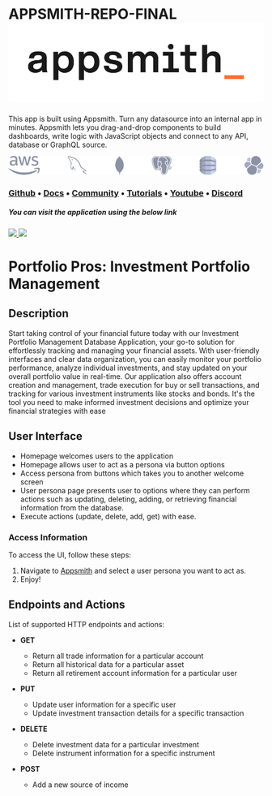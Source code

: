 # APPSMITH-REPO-FINAL![](https://raw.githubusercontent.com/appsmithorg/appsmith/release/static/appsmith_logo_primary.png)

This app is built using Appsmith. Turn any datasource into an internal app in minutes. Appsmith lets you drag-and-drop components to build dashboards, write logic with JavaScript objects and connect to any API, database or GraphQL source.

![](https://raw.githubusercontent.com/appsmithorg/appsmith/release/static/images/integrations.png)

### [Github](https://github.com/appsmithorg/appsmith) • [Docs](https://docs.appsmith.com/?utm_source=github&utm_medium=social&utm_content=appsmith_docs&utm_campaign=null&utm_term=appsmith_docs) • [Community](https://community.appsmith.com/) • [Tutorials](https://github.com/appsmithorg/appsmith/tree/update/readme#tutorials) • [Youtube](https://www.youtube.com/appsmith) • [Discord](https://discord.gg/rBTTVJp)

##### You can visit the application using the below link

###### [![](https://assets.appsmith.com/git-sync/Buttons.svg) ](http://localhost:8080/applications/661c56bc27b62c21c1b62a6d/pages/661c56bc27b62c21c1b62a70) [![](https://assets.appsmith.com/git-sync/Buttons2.svg)](http://localhost:8080/applications/661c56bc27b62c21c1b62a6d/pages/661c56bc27b62c21c1b62a70/edit)

# Portfolio Pros: Investment Portfolio Management 


## Description


Start taking control of your financial future today with our Investment Portfolio Management Database Application, your go-to solution for effortlessly tracking and managing your financial assets. With user-friendly interfaces and clear data organization, you can easily monitor your portfolio performance, analyze individual investments, and stay updated on your overall portfolio value in real-time. Our application also offers account creation and management, trade execution for buy or sell transactions, and tracking for various investment instruments like stocks and bonds. It's the tool you need to make informed investment decisions and optimize your financial strategies with ease


## User Interface


- Homepage welcomes users to the application
- Homepage allows user to act as a persona via button options
- Access persona from buttons which takes you to another welcome screen
- User persona page presents user to options where they can perform actions such as updating, deleting, adding, or retrieving financial information from the database.
- Execute actions (update, delete, add, get) with ease.




### Access Information


To access the UI, follow these steps:
1. Navigate to [Appsmith](https://appsmith.com) and select a user persona you want to act as.
2. Enjoy!


## Endpoints and Actions


List of supported HTTP endpoints and actions:


- **GET**
  - Return all trade information for a particular account 
  - Return all historical data for a particular asset
  - Return all retirement account information for a particular user


- **PUT**
  - Update user information for a specific user 
  - Update investment transaction details for a specific transaction


- **DELETE**
  - Delete investment data for a particular investment
  - Delete instrument information for a specific instrument


- **POST**
  - Add a new source of income 
